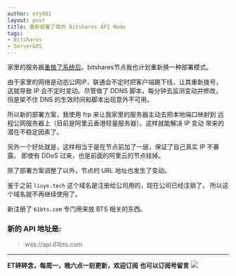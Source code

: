 ```yaml
---
author: ety001
layout: post
title: 重新部署了我的 Bitshares API Node
tags:
- Bitshares
- Server&OS
---
```


家里的服务器[重做了系统后](/2019/11/07/accident-by-memory.html)，bitshares节点我也计划重新换一种部署模式。

由于家里的网络是动态公网IP，联通会不定时把客户端踢下线，让其重新拨号，
这就导致 IP 会不定时变动。尽管做了 DDNS 脚本，每分钟去监测变动并修改，
但是架不住 DNS 的生效时间和脚本出现意外不可用。

所以新的部署方案，我使用 frp 来让我家里的服务器主动去把本地端口映射到
远程公网服务器上（目前是阿里云香港轻量服务器）。这样就能解决 IP 变动
带来的潜在不稳定因素了。

另外一个好处就是，这样相当于是在节点前加了一层，保证了自己真实 IP 不暴露。
即使有 DDoS 过来，也是前面的阿里云的节点挂掉。

除了部署方案调整了以外，节点的 URL 地址也发生了变动。

鉴于之前 `liuye.tech` 这个域名是注册给公司用的，现在公司已经注销了，
所以这个域名就不再继续使用了。

新注册了 `61bts.com` 专门用来放 BTS 相关的东西。

### 新的 API 地址是:
> wss://api.61bts.com

---
**ET碎碎念，每周一，晚六点一刻更新，欢迎订阅**
**也可以订阅号留言**
![](/img/wechat-subscribe.jpg)
